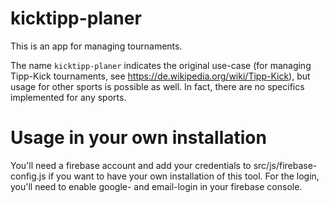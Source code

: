 # kicktipp-planer
This is an app for managing tournaments. 

The name `kicktipp-planer` indicates the original use-case 
(for managing Tipp-Kick tournaments, see https://de.wikipedia.org/wiki/Tipp-Kick), but usage for other 
sports is possible as well. In fact, there are no specifics implemented for any sports.

# Usage in your own installation
You'll need a firebase account and add your credentials to src/js/firebase-config.js if you want to have 
your own installation of this tool. For the login, you'll need to enable google- and email-login in your 
firebase console.
